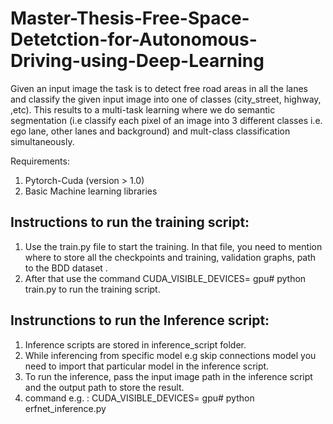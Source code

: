 # Master-Thesis-Free-Space-Detetction-for-Autonomous-Driving-using-Deep-Learning

Given an input image the task is to detect free road areas in all the lanes and classify the given input image into one of classes (city_street, highway, ,etc). This results to a multi-task learning where we do semantic segmentation (i.e classify each pixel of an image into 3 different
classes i.e. ego lane, other lanes and background) and mult-class classification simultaneously.

Requirements:

1) Pytorch-Cuda (version > 1.0)
2) Basic Machine learning libraries

## Instructions to run the training script:

1) Use the train.py file to start the training. In that file, you need to mention where to store all the checkpoints and training, validation graphs, path to the BDD dataset .
2) After that use the command CUDA_VISIBLE_DEVICES= gpu# python train.py to run the training script.

## Instrunctions to run the Inference script:

1) Inference scripts are stored in inference_script folder.
2) While inferencing from specific model e.g skip connections model you need to import that particular model in the inference script.
3) To run the inference, pass the input image path in the inference script and the output path to store the result. 
4) command e.g. : CUDA_VISIBLE_DEVICES= gpu# python erfnet_inference.py

